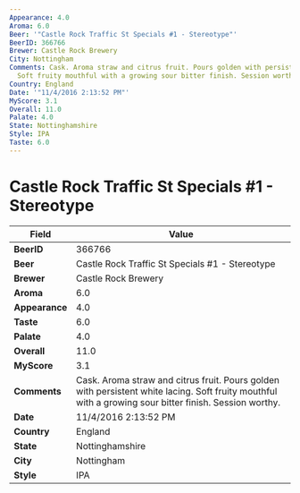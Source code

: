 ```yaml
---
Appearance: 4.0
Aroma: 6.0
Beer: '"Castle Rock Traffic St Specials #1 - Stereotype"'
BeerID: 366766
Brewer: Castle Rock Brewery
City: Nottingham
Comments: Cask. Aroma straw and citrus fruit. Pours golden with persistent white lacing.
  Soft fruity mouthful with a growing sour bitter finish. Session worthy.
Country: England
Date: '"11/4/2016 2:13:52 PM"'
MyScore: 3.1
Overall: 11.0
Palate: 4.0
State: Nottinghamshire
Style: IPA
Taste: 6.0
---
```


# Castle Rock Traffic St Specials #1 - Stereotype

| Field         | Value |
|---------------|-------|
| **BeerID** | 366766 |
| **Beer** | Castle Rock Traffic St Specials #1 - Stereotype |
| **Brewer** | Castle Rock Brewery |
| **Aroma** | 6.0 |
| **Appearance** | 4.0 |
| **Taste** | 6.0 |
| **Palate** | 4.0 |
| **Overall** | 11.0 |
| **MyScore** | 3.1 |
| **Comments** | Cask. Aroma straw and citrus fruit. Pours golden with persistent white lacing. Soft fruity mouthful with a growing sour bitter finish. Session worthy. |
| **Date** | 11/4/2016 2:13:52 PM |
| **Country** | England |
| **State** | Nottinghamshire |
| **City** | Nottingham |
| **Style** | IPA |
